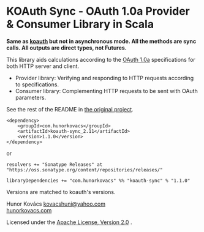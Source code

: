 # KOAuth Sync - OAuth 1.0a Provider & Consumer Library in Scala

**Same as [koauth](https://github.com/kovacshuni/koauth) but not in asynchronous mode.
All the methods are sync calls. All outputs are direct types, not Futures.**

This library aids calculations according to the [OAuth 1.0a](http://oauth.net/core/1.0a/)
specifications for both HTTP server and client.

* Provider library: Verifying and responding to HTTP requests according to specifications.
* Consumer library: Complementing HTTP requests to be sent with OAuth parameters.

See the rest of the README in [the original project](https://github.com/kovacshuni/koauth).

```
<dependency>
    <groupId>com.hunorkovacs</groupId>
    <artifactId>koauth-sync_2.11</artifactId>
    <version>1.1.0</version>
</dependency>
```

or

```
resolvers += "Sonatype Releases" at "https://oss.sonatype.org/content/repositories/releases/"

libraryDependencies += "com.hunorkovacs" %% "koauth-sync" % "1.1.0"
```

Versions are matched to koauth's versions.

Hunor Kovács
kovacshuni@yahoo.com  
[hunorkovacs.com](http://www.hunorkovacs.com)

Licensed under the [Apache License, Version 2.0](http://www.apache.org/licenses/LICENSE-2.0) .
